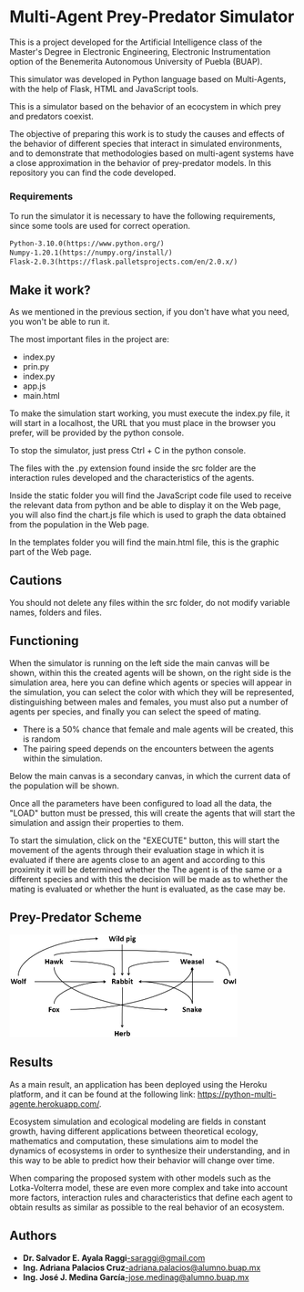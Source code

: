 # Multi-Agent Prey-Predator Simulator

This is a project developed for the Artificial Intelligence class of the Master's Degree in Electronic Engineering, Electronic Instrumentation option of the Benemerita Autonomous University of Puebla (BUAP).

This simulator was developed in Python language based on Multi-Agents, with the help of Flask, HTML and JavaScript tools.

This is a simulator based on the behavior of an ecocystem in which prey and predators coexist.

The objective of preparing this work is to study the causes and effects of the behavior of different species that interact in simulated environments, and to demonstrate that methodologies based on multi-agent systems have a close approximation in the behavior of prey-predator models. In this repository you can find the code developed.

### Requirements

To run the simulator it is necessary to have the following requirements, since some tools are used for correct operation.

```
Python-3.10.0(https://www.python.org/)
Numpy-1.20.1(https://numpy.org/install/)
Flask-2.0.3(https://flask.palletsprojects.com/en/2.0.x/)
```

## Make it work?

As we mentioned in the previous section, if you don't have what you need, you won't be able to run it.

The most important files in the project are:

* index.py
* prin.py
* index.py
* app.js
* main.html

To make the simulation start working, you must execute the index.py file, it will start in a localhost, the URL that you must place in the browser you prefer, will be provided by the python console.

To stop the simulator, just press Ctrl + C in the python console.

The files with the .py extension found inside the src folder are the interaction rules developed and the characteristics of the agents.

Inside the static folder you will find the JavaScript code file used to receive the relevant data from python and be able to display it on the Web page, you will also find the chart.js file which is used to graph the data obtained from the population in the Web page.

In the templates folder you will find the main.html file, this is the graphic part of the Web page.

## Cautions

You should not delete any files within the src folder, do not modify variable names, folders and files.

## Functioning

When the simulator is running on the left side the main canvas will be shown, within this the created agents will be shown, on the right side is the simulation area, here you can define which agents or species will appear in the simulation, you can select the color with which they will be represented, distinguishing between males and females, you must also put a number of agents per species, and finally you can select the speed of mating.

* There is a 50% chance that female and male agents will be created, this is random
* The pairing speed depends on the encounters between the agents within the simulation.

Below the main canvas is a secondary canvas, in which the current data of the population will be shown.

Once all the parameters have been configured to load all the data, the "LOAD" button must be pressed, this will create the agents that will start the simulation and assign their properties to them.

To start the simulation, click on the "EXECUTE" button, this will start the movement of the agents through their evaluation stage in which it is evaluated if there are agents close to an agent and according to this proximity it will be determined whether the The agent is of the same or a different species and with this the decision will be made as to whether the mating is evaluated or whether the hunt is evaluated, as the case may be.

## Prey-Predator Scheme

<img src="https://github.com/IngJairMedina/System-Multi-Agent-Prey-Predator/blob/main/Multi-Agent_Prey-Predator/src/static/cadena_alimenticia.png" width="400" >

## Results

As a main result, an application has been deployed using the Heroku platform, and it can be found at the following link: https://python-multi-agente.herokuapp.com/.

Ecosystem simulation and ecological modeling are fields in constant growth, having different applications between theoretical ecology, mathematics and computation, these simulations aim to model the dynamics of ecosystems in order to synthesize their understanding, and in this way to be able to predict how their behavior will change over time.

When comparing the proposed system with other models such as the Lotka-Volterra model, these are even more complex and take into account more factors, interaction rules and characteristics that define each agent to obtain results as similar as possible to the real behavior of an ecosystem.

## Authors

* **Dr. Salvador E. Ayala Raggi**-saraggi@gmail.com
* **Ing. Adriana Palacios Cruz**-adriana.palacios@alumno.buap.mx
* **Ing. José J. Medina García**-jose.medinag@alumno.buap.mx
